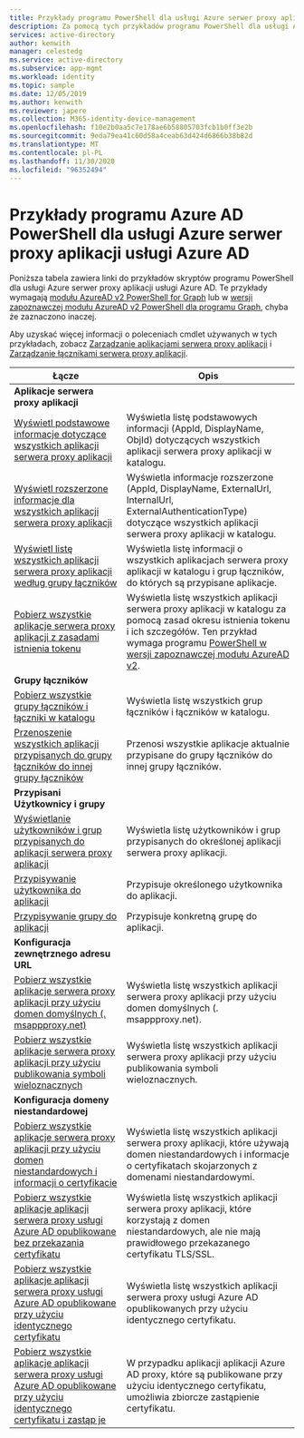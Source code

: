 ```yaml
---
title: Przykłady programu PowerShell dla usługi Azure serwer proxy aplikacji usługi Azure AD
description: Za pomocą tych przykładów programu PowerShell dla usługi Azure serwer proxy aplikacji usługi Azure AD można uzyskać informacje o aplikacjach i łącznikach serwera proxy aplikacji, przypisać użytkowników i grupy do aplikacji oraz uzyskać informacje o certyfikatach.
services: active-directory
author: kenwith
manager: celestedg
ms.service: active-directory
ms.subservice: app-mgmt
ms.workload: identity
ms.topic: sample
ms.date: 12/05/2019
ms.author: kenwith
ms.reviewer: japere
ms.collection: M365-identity-device-management
ms.openlocfilehash: f10e2b0aa5c7e178ae6b58805703fcb1b0ff3e2b
ms.sourcegitcommit: 9eda79ea41c60d58a4ceab63d424d6866b38b82d
ms.translationtype: MT
ms.contentlocale: pl-PL
ms.lasthandoff: 11/30/2020
ms.locfileid: "96352494"
---
```

# <a name="azure-ad-powershell-examples-for-azure-ad-application-proxy"></a>Przykłady programu Azure AD PowerShell dla usługi Azure serwer proxy aplikacji usługi Azure AD

Poniższa tabela zawiera linki do przykładów skryptów programu PowerShell dla usługi Azure serwer proxy aplikacji usługi Azure AD. Te przykłady wymagają [modułu AzureAD v2 PowerShell for Graph](/powershell/azure/active-directory/install-adv2?view=azureadps-2.0) lub w [wersji zapoznawczej modułu AzureAD v2 PowerShell dla programu Graph](/powershell/azure/active-directory/install-adv2?view=azureadps-2.0-preview), chyba że zaznaczono inaczej.


Aby uzyskać więcej informacji o poleceniach cmdlet używanych w tych przykładach, zobacz [Zarządzanie aplikacjami serwera proxy aplikacji](/powershell/module/azuread/?view=azureadps-2.0#application_proxy_application_management) i [Zarządzanie łącznikami serwera proxy aplikacji](/powershell/module/azuread/?view=azureadps-2.0#application_proxy_connector_management).

| Łącze | Opis |
|---|---|
|**Aplikacje serwera proxy aplikacji**||
| [Wyświetl podstawowe informacje dotyczące wszystkich aplikacji serwera proxy aplikacji](scripts/powershell-get-all-app-proxy-apps-basic.md) | Wyświetla listę podstawowych informacji (AppId, DisplayName, ObjId) dotyczących wszystkich aplikacji serwera proxy aplikacji w katalogu. |
| [Wyświetl rozszerzone informacje dla wszystkich aplikacji serwera proxy aplikacji](scripts/powershell-get-all-app-proxy-apps-extended.md) | Wyświetla informacje rozszerzone (AppId, DisplayName, ExternalUrl, InternalUrl, ExternalAuthenticationType) dotyczące wszystkich aplikacji serwera proxy aplikacji w katalogu.  |
| [Wyświetl listę wszystkich aplikacji serwera proxy aplikacji według grupy łączników](scripts/powershell-get-all-app-proxy-apps-by-connector-group.md) | Wyświetla listę informacji o wszystkich aplikacjach serwera proxy aplikacji w katalogu i grup łączników, do których są przypisane aplikacje. |
| [Pobierz wszystkie aplikacje serwera proxy aplikacji z zasadami istnienia tokenu](scripts/powershell-get-all-app-proxy-apps-with-policy.md) | Wyświetla listę wszystkich aplikacji serwera proxy aplikacji w katalogu za pomocą zasad okresu istnienia tokenu i ich szczegółów. Ten przykład wymaga programu [PowerShell w wersji zapoznawczej modułu AzureAD v2](/powershell/azure/active-directory/install-adv2?view=azureadps-2.0-preview). |
|**Grupy łączników**||
| [Pobierz wszystkie grupy łączników i łączniki w katalogu](scripts/powershell-get-all-connectors.md) | Wyświetla listę wszystkich grup łączników i łączników w katalogu. |
| [Przenoszenie wszystkich aplikacji przypisanych do grupy łączników do innej grupy łączników](scripts/powershell-move-all-apps-to-connector-group.md) | Przenosi wszystkie aplikacje aktualnie przypisane do grupy łączników do innej grupy łączników. |
|**Przypisani Użytkownicy i grupy**||
| [Wyświetlanie użytkowników i grup przypisanych do aplikacji serwera proxy aplikacji](scripts/powershell-display-users-group-of-app.md) | Wyświetla listę użytkowników i grup przypisanych do określonej aplikacji serwera proxy aplikacji. |
| [Przypisywanie użytkownika do aplikacji](scripts/powershell-assign-user-to-app.md) | Przypisuje określonego użytkownika do aplikacji. |
| [Przypisywanie grupy do aplikacji](scripts/powershell-assign-group-to-app.md) | Przypisuje konkretną grupę do aplikacji. |
|**Konfiguracja zewnętrznego adresu URL**||
| [Pobierz wszystkie aplikacje serwera proxy aplikacji przy użyciu domen domyślnych (. msappproxy.net)](scripts/powershell-get-all-default-domain-apps.md)  | Wyświetla listę wszystkich aplikacji serwera proxy aplikacji przy użyciu domen domyślnych (. msappproxy.net). |
| [Pobierz wszystkie aplikacje serwera proxy aplikacji przy użyciu publikowania symboli wieloznacznych](scripts/powershell-get-all-wildcard-apps.md) | Wyświetla listę wszystkich aplikacji serwera proxy aplikacji przy użyciu publikowania symboli wieloznacznych. |
|**Konfiguracja domeny niestandardowej**||
| [Pobierz wszystkie aplikacje serwera proxy aplikacji przy użyciu domen niestandardowych i informacji o certyfikacie](scripts/powershell-get-all-custom-domains-and-certs.md) | Wyświetla listę wszystkich aplikacji serwera proxy aplikacji, które używają domen niestandardowych i informacje o certyfikatach skojarzonych z domenami niestandardowymi. |
| [Pobierz wszystkie aplikacje aplikacji serwera proxy usługi Azure AD opublikowane bez przekazania certyfikatu](scripts/powershell-get-all-custom-domain-no-cert.md) | Wyświetla listę wszystkich aplikacji serwera proxy aplikacji, które korzystają z domen niestandardowych, ale nie mają prawidłowego przekazanego certyfikatu TLS/SSL. |
| [Pobierz wszystkie aplikacje aplikacji serwera proxy usługi Azure AD opublikowane przy użyciu identycznego certyfikatu](scripts/powershell-get-custom-domain-identical-cert.md) | Wyświetla listę wszystkich aplikacji serwera proxy usługi Azure AD opublikowanych przy użyciu identycznego certyfikatu. |
| [Pobierz wszystkie aplikacje aplikacji serwera proxy usługi Azure AD opublikowane przy użyciu identycznego certyfikatu i zastąp je](scripts/powershell-get-custom-domain-replace-cert.md) | W przypadku aplikacji aplikacji Azure AD proxy, które są publikowane przy użyciu identycznego certyfikatu, umożliwia zbiorcze zastąpienie certyfikatu. |